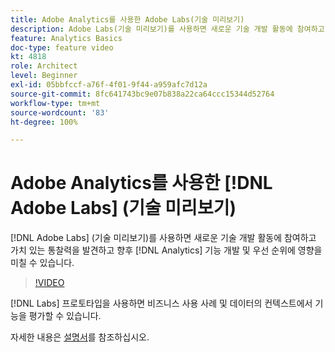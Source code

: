 ```yaml
---
title: Adobe Analytics를 사용한 Adobe Labs(기술 미리보기)
description: Adobe Labs(기술 미리보기)를 사용하면 새로운 기술 개발 활동에 참여하고 가치 있는 통찰력을 발견하고 향후 Analytics 기능 개발 및 우선 순위에 영향을 미칠 수 있습니다.
feature: Analytics Basics
doc-type: feature video
kt: 4818
role: Architect
level: Beginner
exl-id: 05bbfccf-a76f-4f01-9f44-a959afc7d12a
source-git-commit: 8fc641743bc9e07b838a22ca64ccc15344d52764
workflow-type: tm+mt
source-wordcount: '83'
ht-degree: 100%

---
```


# Adobe Analytics를 사용한 [!DNL Adobe Labs] (기술 미리보기)

[!DNL Adobe Labs] (기술 미리보기)를 사용하면 새로운 기술 개발 활동에 참여하고 가치 있는 통찰력을 발견하고 향후 [!DNL Analytics] 기능 개발 및 우선 순위에 영향을 미칠 수 있습니다.

>[!VIDEO](https://video.tv.adobe.com/v/32841/?quality=12&learn=on)

[!DNL Labs] 프로토타입을 사용하면 비즈니스 사용 사례 및 데이터의 컨텍스트에서 기능을 평가할 수 있습니다.

자세한 내용은 [설명서](https://experienceleague.adobe.com/docs/analytics/analyze/tech-previews/overview.html?lang=ko)를 참조하십시오.
